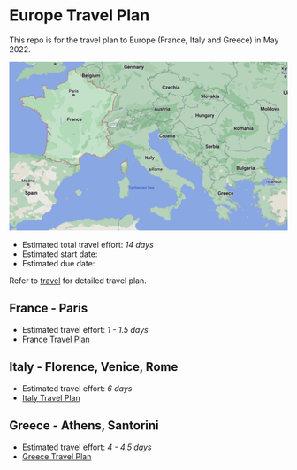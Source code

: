 # Europe Travel Plan
This repo is for the travel plan to Europe (France, Italy and Greece) in May 2022.

![Overview](resources/overview.png)

* Estimated total travel effort: *14 days*
* Estimated start date:   
* Estimated due date:   

Refer to [travel](travel/travel_details.md) for detailed travel plan.


## France - Paris
* Estimated travel effort: *1 - 1.5 days*
* [France Travel Plan](france/france.md)


## Italy - Florence, Venice, Rome
* Estimated travel effort: *6 days*
* [Italy Travel Plan](italy/italy.md)


## Greece - Athens, Santorini
* Estimated travel effort: *4 - 4.5 days*
* [Greece Travel Plan](greece/greece.md) 
